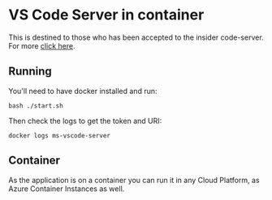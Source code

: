 # VS Code Server in container

This is destined to those who has been accepted to the insider code-server.
For more [click here](https://code.visualstudio.com/docs/remote/vscode-server).

## Running

You'll need to have docker installed and run:

    bash ./start.sh

Then check the logs to get the token and URI:

    docker logs ms-vscode-server

## Container

As the application is on a container you can run it in any Cloud Platform, as Azure Container Instances as well.
